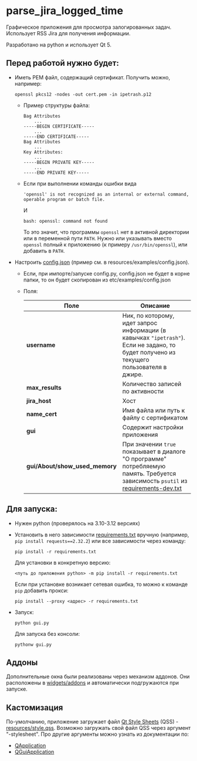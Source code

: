 # parse_jira_logged_time

Графическое приложения для просмотра залогированных задач.
Использует RSS Jira для получения информации.

Разработано на python и использует Qt 5.

## Перед работой нужно будет:
  * Иметь PEM файл, содержащий сертификат. Получить можно, например:
    ```
    openssl pkcs12 -nodes -out cert.pem -in ipetrash.p12
    ```
    
    * Пример структуры файла:
      ```
      Bag Attributes
          ...
      -----BEGIN CERTIFICATE-----
          ...
      -----END CERTIFICATE-----
      Bag Attributes
          ... 
      Key Attributes:
          ...
      -----BEGIN PRIVATE KEY-----
          ...
      -----END PRIVATE KEY-----
      ```
      
    * Если при выполнении команды ошибки вида
      ```
      'openssl' is not recognized as an internal or external command, operable program or batch file.
      ```
      И
      ```
      bash: openssl: command not found
      ```
      
      То это значит, что программы `openssl` нет в активной директории или в переменной пути `PATH`.
      Нужно или указывать вместо `openssl` полный к приложению (к примеру `/usr/bin/openssl`), или добавить в `PATH`. 

  * Настроить [config.json](resources/examples/config.json) (пример см. в resources/examples/config.json).
    * Если, при импорте/запуске config.py, config.json не будет в корне папки, то он будет скопирован из etc/examples/config.json
    * Поля:
  
      | Поле                           | Описание                                                                                                                                                   |
      |--------------------------------|------------------------------------------------------------------------------------------------------------------------------------------------------------|
      | **username**                   | Ник, по которому, идет запрос информации (в кавычках `"ipetrash"`). Если не задано, то будет получено из текущего пользователя в джире.                    |
      | **max_results**                | Количество записей по активности                                                                                                                           |
      | **jira_host**                  | Хост                                                                                                                                                       |
      | **name_cert**                  | Имя файла или путь к файлу с сертификатом                                                                                                                  |
      | **gui**                        | Содержит настройки приложения                                                                                                                              |
      | **gui/About/show_used_memory** | При значении `true` показывает в диалоге "О программе" потребляемую память. Требуется зависимость `psutil` из [requirements-dev.txt](requirements-dev.txt) |

## Для запуска:
  * Нужен python (проверялось на 3.10-3.12 версиях)
  * Установить в него зависимости [requirements.txt](requirements.txt) вручную (например, `pip install requests==2.32.2`) или все зависимости через команду:
    ```
    pip install -r requirements.txt
    ```
    Для установки в конкретную версию:
    ```
    <путь до приложения python> -m pip install -r requirements.txt
    ```
	Если при установке возникает сетевая ошибка, то можно к команде `pip` добавить прокси:
	```
	pip install --proxy <адрес> -r requirements.txt
	```
  * Запуск:
    ```
    python gui.py
    ```
    
    Для запуска без консоли:
    ```
    pythonw gui.py
    ```

## Аддоны

Дополнительные окна были реализованы через механизм аддонов.
Они расположены в [widgets/addons](widgets/addons) и автоматически подгружаются при запуске.

## Кастомизация

По-умолчанию, приложение загружает файл [Qt Style Sheets](https://doc.qt.io/qt-5/stylesheet.html) (QSS) - [resources/style.qss](resources/style.qss).
Возможно загружать свой файл QSS через аргумент "-stylesheet".
Про другие аргументы можно узнать из документации по:
* [QApplication](https://doc.qt.io/qt-5/qapplication.html#QApplication)
* [QGuiApplication](https://doc.qt.io/qt-5/qguiapplication.html#supported-command-line-options)
